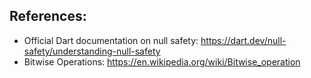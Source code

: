 ## References:

* Official Dart documentation on null safety: https://dart.dev/null-safety/understanding-null-safety
* Bitwise Operations: https://en.wikipedia.org/wiki/Bitwise_operation
